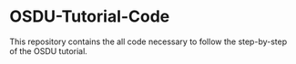 # OSDU-Tutorial-Code
This repository contains the all code necessary to follow the step-by-step of the OSDU tutorial. 
